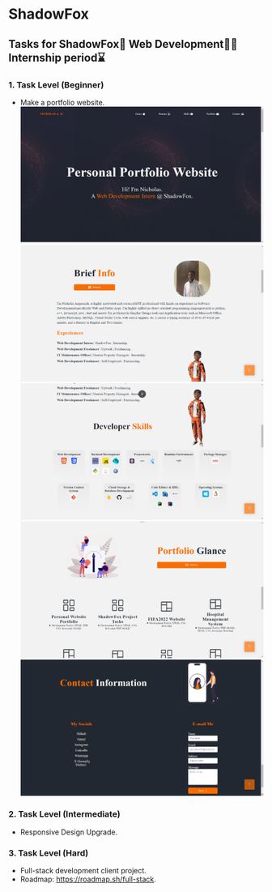 # ShadowFox
## Tasks for ShadowFox🦊 Web Development👨‍💻 Internship period⌛

### 1. Task Level (Beginner)
* Make a portfolio website.
![Header](./Task%201%20-%20Personal%20Portfolio%20Website/img/Screenshot%202024-06-21%20204153.png)
![Resume](./Task%201%20-%20Personal%20Portfolio%20Website/img/Screenshot%202024-06-21%20204210.png)
![Skills](./Task%201%20-%20Personal%20Portfolio%20Website/img/Screenshot%202024-06-21%20204226.png)
![Portfolio](./Task%201%20-%20Personal%20Portfolio%20Website/img/Screenshot%202024-06-21%20204237.png)
![Contact](./Task%201%20-%20Personal%20Portfolio%20Website/img/Screenshot%202024-06-21%20204302.png)

### 2. Task Level (Intermediate)
* Responsive Design Upgrade.

### 3. Task Level (Hard)
* Full-stack development client project.
* Roadmap: https://roadmap.sh/full-stack.
